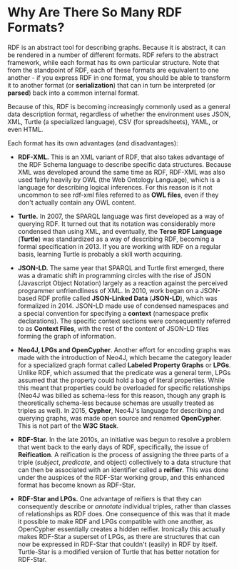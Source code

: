 # Why Are There So Many RDF Formats?

RDF is an abstract tool for describing graphs. Because it is abstract, it can be rendered in a number of different formats. RDF refers to the abstract framework, while each format has its own particular structure. Note that from the standpoint of RDF, each of these formats are equivalent to one another - if you express RDF in one format, you should be able to transform it to another format (or __serialization__) that can in turn be interpreted (or __parsed__) back into a common internal format. 

Because of this, RDF is becoming increasingly commonly used as a general data description format, regardless of whether the environment uses JSON, XML, Turtle (a specialized language), CSV (for  spreadsheets), YAML, or even HTML. 

Each format has its own advantages (and disadvantages):

* __RDF-XML.__ This is an XML variant of RDF, that also takes advantage of the RDF Schema language to describe specific data structures. Because XML was developed around the same time as RDF, RDF-XML was also used fairly heavily by OWL (the Web Ontology Language), which is a language for describing logical inferences. For this reason is it not uncommon to see rdf-xml files referred to as __OWL files__, even if they don't actually contain any OWL content.

* __Turtle.__ In 2007, the SPARQL language was first developed as a way of querying RDF. It turned out that its notation was considerably more condensed than using XML, and eventually, the __Terse RDF Language__ (__Turtle__) was standardized as a way of describing RDF, becoming a formal specification in 2013. If you are working with RDF on a regular basis, learning Turtle is probably a skill worth acquiring.
* __JSON-LD.__ The same year that SPARQL and Turtle first emerged, there was a dramatic shift in programming circles with the rise of JSON (Javascript Object Notation) largely as a reaction against the perceived programmer unfriendliness of XML. In 2010, work began on a JSON-based RDF profile called __JSON-Linked Data__ (__JSON-LD__), which was formalized in 2014. JSON-LD made use of condensed namespaces and a special convention for specifying a __context__ (namespace prefix declarations). The specific context sections were consequently referred to as __Context Files__, with the rest of the content of JSON-LD files forming the graph of information.
* __Neo4J, LPGs and OpenCypher__. Another effort for encoding graphs was made with the introduction of Neo4J, which became the category leader for a specialized graph format called __Labeled Property Graphs__ or __LPGs__. Unlike RDF, which assumed that the predicate was a general term, LPGs assumed that the property could hold a bag of literal properties. While this meant that properties could be overloaded for specific relationships (Neo4J was billed as schema-less for this reason, though any graph is theoretically schema-less because schemas are usually treated as triples as well). In 2015, __Cypher__, Neo4J's language for describing and querying graphs, was made open source and renamed __OpenCypher__. This is not part of the __W3C Stack__.
* __RDF-Star.__ In the late 2010s, an initiative was begun to resolve a problem that went back to the early days of RDF, specifically, the issue of __Reification__. A reification is the process of assigning the three parts of a triple (_subject_, _predicate_, and object) collectively to a data structure that can then be associated with an identifier called a __reifier__. This was done under the auspices of the RDF-Star working group, and this enhanced format has become known as RDF-Star.
* __RDF-Star and LPGs.__ One advantage of reifiers is that they can consequently describe or _annotate_ individual triples, rather than classes of relationships as RDF does. One consequence of this was that it made it possible to make RDF and LPGs compatible with one another, as OpenCypher essentially creates a hidden reifier. Ironically this actually makes RDF-Star a superset of LPGs, as there are structures that can now be expressed in RDF-Star that couldn't (easily) in RDF by itself. Turtle-Star is a modified version of Turtle that has better notation for RDF-Star. 
